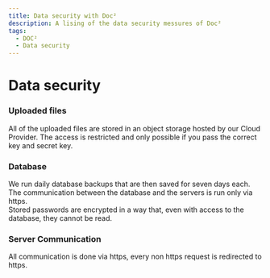 ```yaml
---
title: Data security with Doc²
description: A lising of the data security messures of Doc²
tags:
  - DOC²
  - Data security
---
```


# Data security


### Uploaded files
All of the uploaded files are stored in an object storage hosted by our Cloud Provider. The access is restricted and only possible if you pass the correct key and secret key.

### Database 
We run daily database backups that are then saved for seven days each.  
The communication between the database and the servers is run only via https.  
Stored passwords are encrypted in a way that, even with access to the database, they cannot be read.


### Server Communication
All communication is done via https, every non https request is redirected to https.

